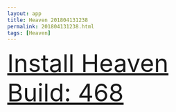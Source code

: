 ```yaml
---
layout: app
title: Heaven 201804131238
permalink: 201804131238.html
tags: [Heaven]
---
```

<div class="pure-g">
    <div class="pure-u-1-1" style="font-size: 4em">
        <a class="pure-button-primary" href="itms-services://?action=download-manifest&url=https%3A%2F%2Flitsungyisigono.github.io%2FTestScript%2Fmanifests%2F201804131238.plist"><i class="fa fa-download" aria-hidden="true"></i>Install Heaven Build: 468</a>
    </div>
</div>